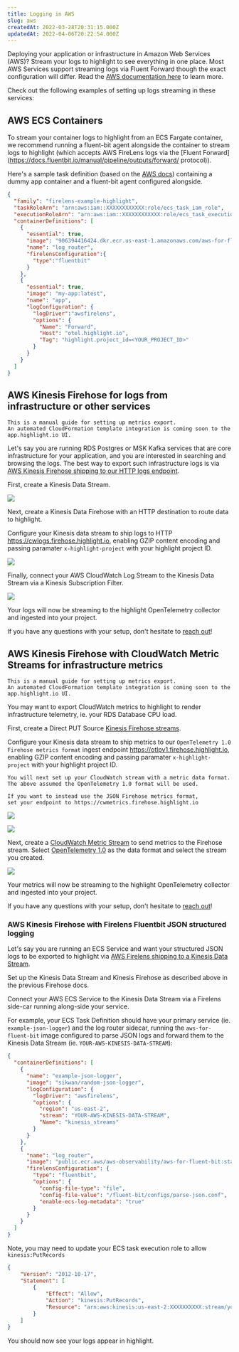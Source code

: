 ```yaml
---
title: Logging in AWS
slug: aws
createdAt: 2022-03-28T20:31:15.000Z
updatedAt: 2022-04-06T20:22:54.000Z
---
```


Deploying your application or infrastructure in Amazon Web Services (AWS)? Stream your logs to highlight to see everything in one place.
Most AWS Services support streaming logs via Fluent Forward though the exact configuration will differ.
Read the [AWS documentation here](https://docs.aws.amazon.com/AmazonECS/latest/developerguide/using_firelens.html) to learn more.

Check out the following examples of setting up logs streaming in these services:

## AWS ECS Containers

To stream your container logs to highlight from an ECS Fargate container, we recommend running a fluent-bit agent alongside the container
to stream logs to highlight (which accepts AWS FireLens logs via the [Fluent Forward](https://docs.fluentbit.io/manual/pipeline/outputs/forward/ protocol)).

Here's a sample task definition (based on the [AWS docs](https://github.com/aws-samples/amazon-ecs-firelens-examples/tree/mainline/examples/fluent-bit/ecs-log-collection)) containing a dummy app container and a fluent-bit agent configured alongside.

```json
{
  "family": "firelens-example-highlight",
  "taskRoleArn": "arn:aws:iam::XXXXXXXXXXXX:role/ecs_task_iam_role",
  "executionRoleArn": "arn:aws:iam::XXXXXXXXXXXX:role/ecs_task_execution_role",
  "containerDefinitions": [
    {
      "essential": true,
      "image": "906394416424.dkr.ecr.us-east-1.amazonaws.com/aws-for-fluent-bit:stable",
      "name": "log_router",
      "firelensConfiguration":{
        "type":"fluentbit"
      }
    },
    {
      "essential": true,
      "image": "my-app:latest",
      "name": "app",
      "logConfiguration": {
        "logDriver":"awsfirelens",
        "options": {
          "Name": "Forward",
          "Host": "otel.highlight.io",
          "Tag": "highlight.project_id=<YOUR_PROJECT_ID>"
        }
      }
    }
  ]
}

```

## AWS Kinesis Firehose for logs from infrastructure or other services

```hint
This is a manual guide for setting up metrics export. 
An automated CloudFormation template integration is coming soon to the app.highlight.io UI.
```

Let's say you are running RDS Postgres or MSK Kafka services that are core infrastructure for your application, and you are interested in searching and browsing the logs. The best way to export such infrastructure logs is via [AWS Kinesis Firehose shipping to our HTTP logs endpoint](https://aws.amazon.com/blogs/big-data/stream-data-to-an-http-endpoint-with-amazon-kinesis-data-firehose/). 

First, create a Kinesis Data Stream.

![](/images/aws/kinesis/logs/step1.png)

Next, create a Kinesis Data Firehose with an HTTP destination to route data to highlight.

Configure your Kinesis data stream to ship logs to HTTP https://cwlogs.firehose.highlight.io, enabling GZIP content encoding and passing paramater `x-highlight-project` with your highlight project ID.


![](/images/aws/kinesis/logs/step2.png)

Finally, connect your AWS CloudWatch Log Stream to the Kinesis Data Stream via a Kinesis Subscription Filter.

![](/images/aws/kinesis/logs/step3.png)

Your logs will now be streaming to the highlight OpenTelemetry collector and ingested into your project.

If you have any questions with your setup, don't hesitate to [reach out](https://community.highlight.io)!


## AWS Kinesis Firehose with CloudWatch Metric Streams for infrastructure metrics

```hint
This is a manual guide for setting up metrics export. 
An automated CloudFormation template integration is coming soon to the app.highlight.io UI.
```

You may want to export CloudWatch metrics to highlight to render infrastructure telemetry, ie. your RDS Database CPU load.

First, create a Direct PUT Source [Kinesis Firehose streams](https://aws.amazon.com/firehose/).

Configure your Kinesis data stream to ship metrics to our `OpenTelemetry 1.0 Firehose metrics format` ingest endpoint https://otlpv1.firehose.highlight.io, enabling GZIP content encoding and passing paramater `x-highlight-project` with your highlight project ID.

```hint
You will next set up your CloudWatch stream with a metric data format. 
The above assumed the OpenTelemetry 1.0 format will be used.

If you want to instead use the JSON Firehose metrics format,
set your endpoint to https://cwmetrics.firehose.highlight.io
```

![](/images/aws/kinesis/metrics/step1.png)


![](/images/aws/kinesis/metrics/step2.png)

Next, create a [CloudWatch Metric Stream](https://docs.aws.amazon.com/AmazonCloudWatch/latest/monitoring/CloudWatch-Metric-Streams.html) to send metrics to the Firehose stream. Select [OpenTelemetry 1.0](https://docs.aws.amazon.com/AmazonCloudWatch/latest/monitoring/CloudWatch-metric-streams-formats-opentelemetry-100.html) as the data format and select the stream you created.

![](/images/aws/kinesis/metrics/step3.png)


Your metrics will now be streaming to the highlight OpenTelemetry collector and ingested into your project.

If you have any questions with your setup, don't hesitate to [reach out](https://community.highlight.io)!


### AWS Kinesis Firehose with Firelens Fluentbit JSON structured logging

Let's say you are running an ECS Service and want your structured JSON logs to be exported to highlight via [AWS Firelens shipping to a Kinesis Data Stream](https://docs.aws.amazon.com/app2container/latest/UserGuide/a2c-integrations-firelens.html). 

Set up the Kinesis Data Stream and Kinesis Firehose as described above in the previous Firehose docs.  

Connect your AWS ECS Service to the Kinesis Data Stream via a Firelens side-car running along-side your service.

For example, your ECS Task Definition should have your primary service (ie. `example-json-logger`) and the log router sidecar, running the `aws-for-fluent-bit` image configured to parse JSON logs and forward them to the Kinesis Data Stream (ie. `YOUR-AWS-KINESIS-DATA-STREAM`):
```json
{
  "containerDefinitions": [
    {
      "name": "example-json-logger",
      "image": "sikwan/random-json-logger",
      "logConfiguration": {
        "logDriver": "awsfirelens",
        "options": {
          "region": "us-east-2",
          "stream": "YOUR-AWS-KINESIS-DATA-STREAM",
          "Name": "kinesis_streams"
        }
      }
    },
    {
      "name": "log_router",
      "image": "public.ecr.aws/aws-observability/aws-for-fluent-bit:stable",
      "firelensConfiguration": {
        "type": "fluentbit",
        "options": {
          "config-file-type": "file",
          "config-file-value": "/fluent-bit/configs/parse-json.conf",
          "enable-ecs-log-metadata": "true"
        }
      }
    }
  ]
}
```

Note, you may need to update your ECS task execution role to allow `kinesis:PutRecords`
```json
{
    "Version": "2012-10-17",
    "Statement": [
        {
            "Effect": "Allow",
            "Action": "kinesis:PutRecords",
            "Resource": "arn:aws:kinesis:us-east-2:XXXXXXXXXX:stream/your-kinesis-data-stream"
        }
    ]
}
```

You should now see your logs appear in highlight.
